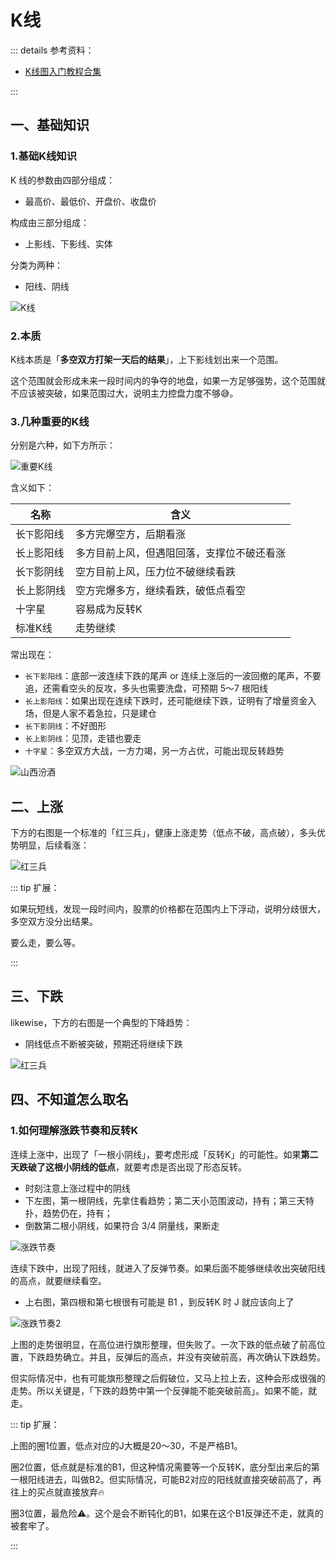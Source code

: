 # K线

::: details 参考资料：

- [K线图入门教程合集](https://www.bilibili.com/video/BV1L54y1d7DL)

:::

## 一、基础知识

### 1.基础K线知识

K 线的参数由四部分组成：

- 最高价、最低价、开盘价、收盘价

构成由三部分组成：

- 上影线、下影线、实体

分类为两种：

- 阳线、阴线

<img src="https://blogcola1213.oss-cn-wuhan-lr.aliyuncs.com/practice/stock/04.png" alt="K线" style="margin: auto;zoom: normal">

### 2.本质

K线本质是「**多空双方打架一天后的结果**」，上下影线划出来一个范围。

这个范围就会形成未来一段时间内的争夺的地盘，如果一方足够强势，这个范围就不应该被突破，如果范围过大，说明主力控盘力度不够😅。

### 3.几种重要的K线

分别是六种，如下方所示：

<img src="https://blogcola1213.oss-cn-wuhan-lr.aliyuncs.com/practice/stock/07.png" alt="重要K线" style="margin: auto;zoom: normal">

含义如下：

| 名称      | 含义                    |
|---------|-----------------------|
| 长`下`影阳线 | 多方完爆空方，后期看涨           |
| 长`上`影阳线 | 多方目前上风，但遇阻回落，支撑位不破还看涨 |
| 长`下`影阴线 | 空方目前上风，压力位不破继续看跌      |
| 长上影阴线   | 空方完爆多方，继续看跌，破低点看空     |
| 十字星     | 容易成为反转K               |
| 标准K线    | 走势继续                  |

常出现在：

- `长下影阳线`：底部一波连续下跌的尾声 or 连续上涨后的一波回撤的尾声，不要追，还需看空头的反攻，多头也需要洗盘，可预期 5～7 根阳线
- `长上影阳线`：如果出现在连续下跌时，还可能继续下跌，证明有了增量资金入场，但是人家不着急拉，只是建仓
- `长下影阴线`：不好图形
- `长上影阴线`：见顶，走错也要走
- `十字星`：多空双方大战，一方力竭，另一方占优，可能出现反转趋势

<img src="https://blogcola1213.oss-cn-wuhan-lr.aliyuncs.com/practice/stock/08.png" alt="山西汾酒" style="margin: auto;zoom: normal">

## 二、上涨

下方的右图是一个标准的「红三兵」，健康上涨走势（低点不破，高点破），多头优势明显，后续看涨：

<img src="https://blogcola1213.oss-cn-wuhan-lr.aliyuncs.com/practice/stock/05.png" alt="红三兵" style="margin: auto;zoom: normal">

::: tip 扩展：

如果玩短线，发现一段时间内，股票的价格都在范围内上下浮动，说明分歧很大，多空双方没分出结果。

要么走，要么等。

:::

## 三、下跌

likewise，下方的右图是一个典型的下降趋势：

- 阴线低点不断被突破，预期还将继续下跌

<img src="https://blogcola1213.oss-cn-wuhan-lr.aliyuncs.com/practice/stock/06.png" alt="红三兵" style="margin: auto;zoom: normal">

## 四、不知道怎么取名

### 1.如何理解涨跌节奏和反转K

连续上涨中，出现了「一根小阴线」，要考虑形成「反转K」的可能性。如果**第二天跌破了这根小阴线的低点**，就要考虑是否出现了形态反转。

- 时刻注意上涨过程中的阴线
- 下左图，第一根阴线，先拿住看趋势；第二天小范围波动，持有；第三天特扑，趋势仍在，持有；
- 倒数第二根小阴线，如果符合 3/4 阴量线，果断走

<img src="https://blogcola1213.oss-cn-wuhan-lr.aliyuncs.com/practice/stock/09.png" alt="涨跌节奏" style="margin: auto;zoom: normal">

连续下跌中，出现了阳线，就进入了反弹节奏。如果后面不能够继续收出突破阳线的高点，就要继续看空。

- 上右图，第四根和第七根很有可能是 B1 ，到反转K 时 J 就应该向上了

<img src="https://blogcola1213.oss-cn-wuhan-lr.aliyuncs.com/practice/stock/10.png" alt="涨跌节奏2" style="margin: auto;zoom: normal">

上图的走势很明显，在高位进行旗形整理，但失败了。一次下跌的低点破了前高位置，下跌趋势确立。并且，反弹后的高点，并没有突破前高，再次确认下跌趋势。

但实际情况中，也有可能旗形整理之后假破位，又马上拉上去，这种会形成很强的走势。所以关键是，「下跌的趋势中第一个反弹能不能突破前高」。如果不能，就走。

::: tip 扩展：

上图的圈1位置，低点对应的J大概是20～30，不是严格B1。

圈2位置，低点就是标准的B1，但这种情况需要等一个反转K，底分型出来后的第一根阳线进去，叫做B2。但实际情况，可能B2对应的阳线就直接突破前高了，再往上的买点就直接放弃🔥

圈3位置，最危险⚠️。这个是会不断钝化的B1，如果在这个B1反弹还不走，就真的被套牢了。

:::